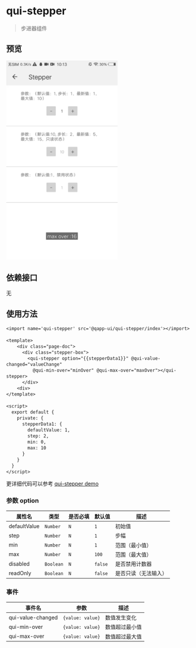# qui-stepper

> 步进器组件

## 预览

<img src="./docs/assets/qui-stepper.gif" width="300"/>

## 依赖接口

无

## 使用方法
	
```ux
<import name='qui-stepper' src='@qapp-ui/qui-stepper/index'></import>

<template>
    <div class="page-doc">
      <div class="stepper-box">
        <qui-stepper option="{{stepperData1}}" @qui-value-changed="valueChange"
          @qui-min-over="minOver" @qui-max-over="maxOver"></qui-stepper>
      </div>
    <div>
</template>

<script>
  export default {
    private: {
      stepperData1: {
        defaultValue: 1,
        step: 2,
        min: 0,
        max: 10
      }
    }
  }
</script>
```

更详细代码可以参考 [qui-stepper demo](https://github.com/qapp-ui/qapp-ui/blob/master/src/Stepper/index.ux)

### 参数 option

| 属性名 | 类型 | 是否必填 | 默认值 | 描述 |
|-------------|------------|--------|-----|-----|
| defaultValue | `Number` | `N` |`1`| 初始值 |
| step | `Number` | `N` |`1`| 步幅 |
| min | `Number` | `N` |`1`| 范围（最小值） |
| max | `Number` | `N` |`100`| 范围（最大值） |
| disabled | `Boolean` | `N` |`false`| 是否禁用计数器 |
| readOnly | `Boolean` | `N` |`false`| 是否只读（无法输入） |


### 事件

| 事件名 | 参数 | 描述 | 
|-------|-----|-----|
| qui-value-changed | `{value: value}` | 数值发生变化 | 
| qui-min-over | `{value: value}` | 数值超过最小值 | 
| qui-max-over | `{value: value}` | 数值超过最大值 | 

